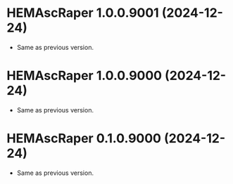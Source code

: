 <!-- NEWS.md is maintained by https://cynkra.github.io/fledge, do not edit -->

# HEMAscRaper 1.0.0.9001 (2024-12-24)

- Same as previous version.


# HEMAscRaper 1.0.0.9000 (2024-12-24)

- Same as previous version.


# HEMAscRaper 0.1.0.9000 (2024-12-24)

- Same as previous version.


